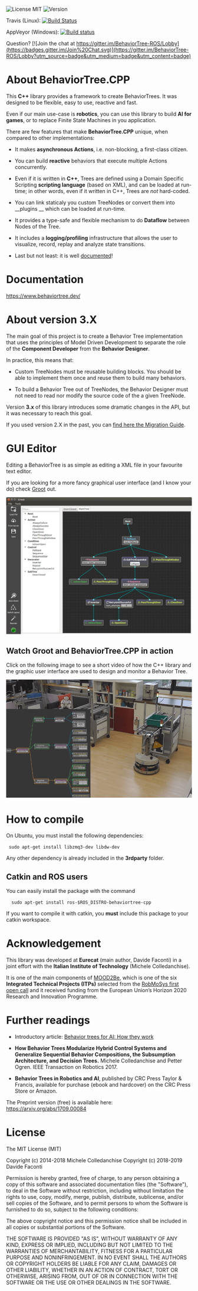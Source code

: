 ![License MIT](https://img.shields.io/dub/l/vibe-d.svg)
![Version](https://img.shields.io/badge/version-v3.0-green.svg)


Travis (Linux): [![Build Status](https://travis-ci.org/BehaviorTree/BehaviorTree.CPP.svg?branch=main)](https://travis-ci.org/BehaviorTree/BehaviorTree.CPP)

AppVeyor (Windows): [![Build status](https://ci.appveyor.com/api/projects/status/8lawroklgnrkg38f?svg=true)](https://ci.appveyor.com/project/facontidavide59577/behaviortree-cpp)


Question? [![Join the chat at https://gitter.im/BehaviorTree-ROS/Lobby](https://badges.gitter.im/Join%20Chat.svg)](https://gitter.im/BehaviorTree-ROS/Lobby?utm_source=badge&utm_medium=badge&utm_content=badge)

# About BehaviorTree.CPP

This  __C++__ library provides a framework to create BehaviorTrees.
It was designed to be flexible, easy to use, reactive and fast.

Even if our main use-case is __robotics__, you can use this library to build
__AI for games__, or to replace Finite State Machines in you application.

There are few features that make __BehaviorTree.CPP__ unique, when compared to other implementations:

- It makes __asynchronous Actions__, i.e. non-blocking, a first-class citizen.

- You can build __reactive__ behaviors that execute multiple Actions concurrently.

- Even if it is written in __C++__, Trees are defined using a Domain Specific Scripting 
  __scripting language__ (based on XML), and can be loaded at run-time; in other words, 
  even if it written in C++, Trees are _not_ hard-coded.

- You can link staticaly you custom TreeNodes or convert them into __plugins __
which can be loaded at run-time.

- It provides a type-safe and flexible mechanism to do __Dataflow__ between
  Nodes of the Tree.

- It includes a __logging/profiling__ infrastructure that allows the user 
to visualize, record, replay and analyze state transitions.

- Last but not least: it is well [documented](https://www.behaviortree.dev/)!

# Documentation

https://www.behaviortree.dev/

# About version 3.X

The main goal of this project is to create a Behavior Tree implementation
that uses the principles of Model Driven Development to separate the role 
of the __Component Developer__ from the __Behavior Designer__.

In practice, this means that:

- Custom TreeNodes must be reusable building blocks. 
 You should be able to implement them once and reuse them to build many behaviors.

- To build a Behavior Tree out of TreeNodes, the Behavior Designer must 
not need to read nor modify the source code of the a given TreeNode.

Version __3.x__ of this library introduces some dramatic changes in the API, but 
it was necessary to reach this goal.

If you used version 2.X in the past, you can 
[find here the Migration Guide](https://behaviortree.github.io/BehaviorTree.CPP/MigrationGuide).


# GUI Editor

Editing a BehaviorTree is as simple as editing a XML file in your favourite text editor.

If you are looking for a more fancy graphical user interface (and I know your do) check 
[Groot](https://github.com/BehaviorTree/Groot) out.

![Groot screenshot](groot-screenshot.png)

## Watch Groot and BehaviorTree.CPP in action

Click on the following image to see a short video of how the C++ library and
the graphic user interface are used to design and monitor a Behavior Tree.

[![MOOD2Be](video_MOOD2Be.png)](https://vimeo.com/304651183)

# How to compile

On Ubuntu, you must install the following dependencies:

     sudo apt-get install libzmq3-dev libdw-dev
     
Any other dependency is already included in the __3rdparty__ folder.

## Catkin and ROS users

You can easily install the package with the command

      sudo apt-get install ros-$ROS_DISTRO-behaviortree-cpp
      
If you want to compile it with catkin, you __must__ include this package 
to your catkin workspace.

# Acknowledgement

This library was developed at  **Eurecat** (main author, Davide Faconti) in a joint effort
with the **Italian Institute of Technology** (Michele Colledanchise).

It is one of the main components of [MOOD2Be](https://eurecat.org/es/portfolio-items/mood2be/),
which is one of the six **Integrated Technical Projects (ITPs)** selected from the
[RobMoSys first open call](https://robmosys.eu/itp/) and it received funding from the European
Union’s Horizon 2020 Research and Innovation Programme.

# Further readings

- Introductory article: [Behavior trees for AI: How they work](http://www.gamasutra.com/blogs/ChrisSimpson/20140717/221339/Behavior_trees_for_AI_How_they_work.php)

- **How Behavior Trees Modularize Hybrid Control Systems and Generalize 
Sequential Behavior Compositions, the Subsumption Architecture,
and Decision Trees.** 
Michele Colledanchise and Petter Ogren. IEEE Transaction on Robotics 2017.

- **Behavior Trees in Robotics and AI**, 
published by CRC Press Taylor & Francis, available for purchase
(ebook and hardcover) on the CRC Press Store or Amazon.

The Preprint version (free) is available here: https://arxiv.org/abs/1709.00084


# License

The MIT License (MIT)

Copyright (c) 2014-2018 Michele Colledanchise
Copyright (c) 2018-2019 Davide Faconti

Permission is hereby granted, free of charge, to any person obtaining a copy
of this software and associated documentation files (the "Software"), to deal
in the Software without restriction, including without limitation the rights
to use, copy, modify, merge, publish, distribute, sublicense, and/or sell
copies of the Software, and to permit persons to whom the Software is
furnished to do so, subject to the following conditions:

The above copyright notice and this permission notice shall be included in all
copies or substantial portions of the Software.

THE SOFTWARE IS PROVIDED "AS IS", WITHOUT WARRANTY OF ANY KIND, EXPRESS OR
IMPLIED, INCLUDING BUT NOT LIMITED TO THE WARRANTIES OF MERCHANTABILITY,
FITNESS FOR A PARTICULAR PURPOSE AND NONINFRINGEMENT. IN NO EVENT SHALL THE
AUTHORS OR COPYRIGHT HOLDERS BE LIABLE FOR ANY CLAIM, DAMAGES OR OTHER
LIABILITY, WHETHER IN AN ACTION OF CONTRACT, TORT OR OTHERWISE, ARISING FROM,
OUT OF OR IN CONNECTION WITH THE SOFTWARE OR THE USE OR OTHER DEALINGS IN THE
SOFTWARE.
